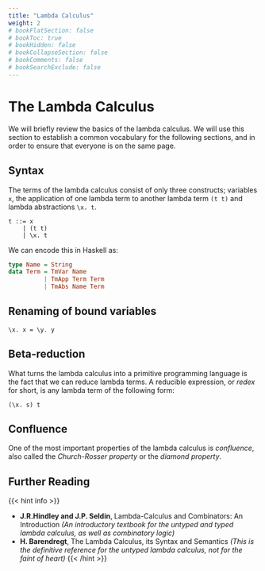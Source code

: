 ```yaml
---
title: "Lambda Calculus"
weight: 2
# bookFlatSection: false
# bookToc: true
# bookHidden: false
# bookCollapseSection: false
# bookComments: false
# bookSearchExclude: false
---
```


# The Lambda Calculus

We will briefly review the basics of the lambda calculus. We will use this section to establish a common vocabulary for the following sections, and in order to ensure that everyone is on the same page.

## Syntax

The terms of the lambda calculus consist of only three constructs; variables `x`, the application of one lambda term to another lambda term `(t t)` and lambda abstractions `\x. t`.

```bnf
t ::= x
    | (t t)
    | \x. t
```

We can encode this in Haskell as:

```haskell
type Name = String
data Term = TmVar Name
          | TmApp Term Term
          | TmAbs Name Term
```

## Renaming of bound variables

```bnf
\x. x = \y. y
```

## Beta-reduction

What turns the lambda calculus into a primitive programming language is the fact that we can reduce lambda terms.
A reducible expression, or *redex* for short, is any lambda term of the following form:

```bnf
(\x. s) t
```

## Confluence

One of the most important properties of the lambda calculus is *confluence*, also called the *Church-Rosser property* or the *diamond property*.

## Further Reading

{{< hint info >}}
 * **J.R.Hindley and J.P. Seldin**, Lambda-Calculus and Combinators: An Introduction
   *(An introductory textbook for the untyped and typed lambda calculus, as well as combinatory logic)*
 * **H. Barendregt**, The Lambda Calculus, its Syntax and Semantics
   *(This is the definitive reference for the untyped lambda calculus, not for the faint of heart)*
{{< /hint >}}
